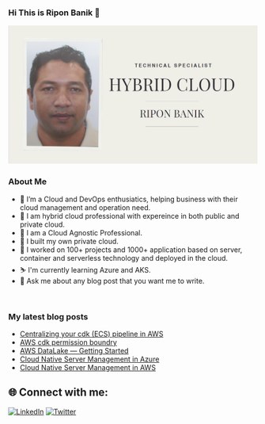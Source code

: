 ### Hi This is Ripon Banik 👋

![](https://github.com/riponbanik/riponbanik/blob/master/AboutMe.png)

<!--
**riponbanik/riponbanik** is a ✨ _special_ ✨ repository because its `README.md` (this file) appears on your GitHub profile.

Here are some ideas to get you started:

- 🔭 I’m currently working on ...
- 🌱 I’m currently learning ...
- 👯 I’m looking to collaborate on ...
- 🤔 I’m looking for help with ...
- 💬 Ask me about ...
- 📫 How to reach me: ...
- 😄 Pronouns: ...
- ⚡ Fun fact: ...
-->

### About Me
- 📌 I’m a Cloud and DevOps enthusiatics, helping business with their cloud management and operation need.
- 📌 I am hybrid cloud professional with expereince in both public and private cloud.
- 📌 I am a Cloud Agnostic Professional.
- 📌 I built my own private cloud.
- 📌 I worked on 100+ projects and 1000+ application based on server, container and serverless technology and deployed in the cloud.
- :skier: I'm currently learning Azure and AKS.
- 💬 Ask me about any blog post that you want me to write.

<br/>

### My latest blog posts
<!-- BLOG-POST-LIST:START -->
- [Centralizing your cdk (ECS) pipeline in AWS]([https://imransaifi.hashnode.dev/is-devops-dead-debunking-the-myth-and-embracing-the-evolution](https://medium.com/@ripon-banik/centralizing-your-cdk-pipeline-in-aws-c273f9ba12d1))
- [AWS cdk permission boundry](https://medium.com/@ripon-banik/cdk-permission-boundry-364d82ee2d0d)
- [AWS DataLake — Getting Started](https://medium.com/@ripon-banik/aws-datalake-getting-started-3f9c01229efd)
- [Cloud Native Server Management in Azure](https://medium.com/@ripon-banik/cloud-native-server-management-in-azure-576955f4eab5)
- [Cloud Native Server Management in AWS](https://medium.com/@ripon-banik/deep-dive-of-server-management-in-aws-512040ef63f4)
<!-- BLOG-POST-LIST:END -->

## 🌐 Connect with me:
[![LinkedIn](https://img.shields.io/badge/LinkedIn-%230077B5.svg?logo=linkedin&logoColor=white)](https://linkedin.com/in/riponbanik) [![Twitter](https://img.shields.io/badge/Twitter-%231DA1F2.svg?logo=Twitter&logoColor=white)](https://twitter.com/ripon_banik) 

<br/>  



